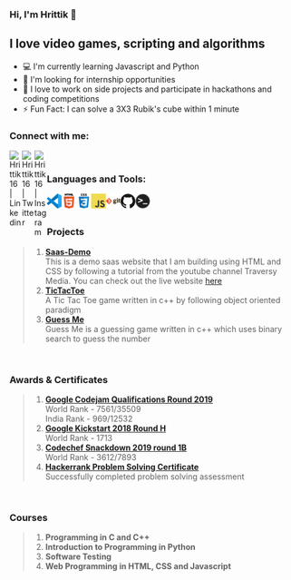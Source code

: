 ### Hi, I'm Hrittik :boy:

## I love video games, scripting and algorithms
- :computer: I'm currently learning Javascript and Python
- :calling: I'm looking for internship opportunities
- :calendar: I love to work on side projects and participate in hackathons and coding competitions
- :zap: Fun Fact: I can solve a 3X3 Rubik's cube within 1 minute

### Connect with me:

[<img align="left" alt="Hrittik16 | Linkedin" width="22px" src="https://cdn.jsdelivr.net/npm/simple-icons@v3/icons/linkedin.svg" />](https://www.linkedin.com/in/Hrittik16)
[<img align="left" alt="Hrittik16 | Twitter" width="22px" src="https://cdn.jsdelivr.net/npm/simple-icons@v3/icons/twitter.svg" />](https://twitter.com/Hrittik166)
[<img align="left" alt="Hrittik16 | Instagram" width="22px" src="https://cdn.jsdelivr.net/npm/simple-icons@v3/icons/instagram.svg" />](https://www.instagram.com/hrittik166/)

<br>

### Languages and Tools:

[<img align="left" alt="Visual Studio Code" width="26px" src="https://raw.githubusercontent.com/github/explore/80688e429a7d4ef2fca1e82350fe8e3517d3494d/topics/visual-studio-code/visual-studio-code.png" />](https://github.com/Hrittik16/Hrittik16.github.io)
[<img align="left" alt="HTML5" width="26px" src="https://raw.githubusercontent.com/github/explore/80688e429a7d4ef2fca1e82350fe8e3517d3494d/topics/html/html.png" />](https://github.com/Hrittik16/Hrittik16.github.io)
[<img align="left" alt="CSS3" width="26px" src="https://raw.githubusercontent.com/github/explore/80688e429a7d4ef2fca1e82350fe8e3517d3494d/topics/css/css.png" />](https://github.com/Hrittik16/Hrittik16.github.io)
[<img align="left" alt="JavaScript" width="26px" src="https://raw.githubusercontent.com/github/explore/80688e429a7d4ef2fca1e82350fe8e3517d3494d/topics/javascript/javascript.png" />](https://github.com/Hrittik16/Hrittik16.github.io)
[<img align="left" alt="Git" width="26px" src="https://raw.githubusercontent.com/github/explore/80688e429a7d4ef2fca1e82350fe8e3517d3494d/topics/git/git.png" />](https://github.com/Hrittik16/Hrittik16.github.io)
[<img align="left" alt="GitHub" width="26px" src="https://raw.githubusercontent.com/github/explore/78df643247d429f6cc873026c0622819ad797942/topics/github/github.png" />](https://github.com/Hrittik16/Hrittik16.github.io)
[<img align="left" alt="Terminal" width="26px" src="https://raw.githubusercontent.com/github/explore/80688e429a7d4ef2fca1e82350fe8e3517d3494d/topics/terminal/terminal.png" />](https://github.com/Hrittik16/Hrittik16.github.io)

<br>
<br>

### Projects

> 1. [**Saas-Demo**](https://github.com/Hrittik16/Saas-Demo)<br>
This is a demo saas website that I am building using HTML and CSS by following a tutorial from the youtube channel Traversy Media. You can check out the live website [here](https://hrittik16.github.io/Saas-Demo/) 
>2. [**TicTacToe**](https://github.com/Hrittik16/TicTacToe)<br>
A Tic Tac Toe game written in c++ by following object oriented paradigm
> 3. [**Guess Me**](https://github.com/Hrittik16/Guess-Me)<br>
Guess Me is a guessing game written in c++ which uses binary search to guess the number

<br>

### Awards & Certificates

> 1. [**Google Codejam Qualifications Round 2019**](https://drive.google.com/file/d/10b4xKj7g6gCHUQ3SQPhD0iG4I3AEfewC/view)<br>
World Rank - 7561/35509<br>
India Rank - 969/12532
> 2. [**Google Kickstart 2018 Round H**](https://codingcompetitions.withgoogle.com/kickstart/certificate/summary/0000000000050e00)<br>
World Rank - 1713
> 3. [**Codechef Snackdown 2019 round 1B**](https://www.codechef.com/certificates/public/cd6414a)<br>
World Rank - 3612/7893
> 4. [**Hackerrank Problem Solving Certificate**](https://www.hackerrank.com/certificates/2421172a7e53)<br>
Successfully completed problem solving assessment

<br>

### Courses

> 1. **Programming in C and C++**
> 2. **Introduction to Programming in Python**
> 3. **Software Testing**
> 4. **Web Programming in HTML, CSS and Javascript**
